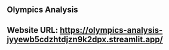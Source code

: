 ## Olympics Analysis

## Website URL: https://olympics-analysis-jyyewb5cdzhtdjzn9k2dpx.streamlit.app/